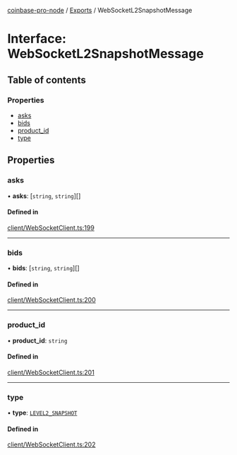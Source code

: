 [coinbase-pro-node](../README.md) / [Exports](../modules.md) / WebSocketL2SnapshotMessage

# Interface: WebSocketL2SnapshotMessage

## Table of contents

### Properties

- [asks](WebSocketL2SnapshotMessage.md#asks)
- [bids](WebSocketL2SnapshotMessage.md#bids)
- [product_id](WebSocketL2SnapshotMessage.md#product_id)
- [type](WebSocketL2SnapshotMessage.md#type)

## Properties

### asks

• **asks**: [`string`, `string`][]

#### Defined in

[client/WebSocketClient.ts:199](https://github.com/bennycode/coinbase-pro-node/blob/208278f/src/client/WebSocketClient.ts#L199)

---

### bids

• **bids**: [`string`, `string`][]

#### Defined in

[client/WebSocketClient.ts:200](https://github.com/bennycode/coinbase-pro-node/blob/208278f/src/client/WebSocketClient.ts#L200)

---

### product_id

• **product_id**: `string`

#### Defined in

[client/WebSocketClient.ts:201](https://github.com/bennycode/coinbase-pro-node/blob/208278f/src/client/WebSocketClient.ts#L201)

---

### type

• **type**: [`LEVEL2_SNAPSHOT`](../enums/WebSocketResponseType.md#level2_snapshot)

#### Defined in

[client/WebSocketClient.ts:202](https://github.com/bennycode/coinbase-pro-node/blob/208278f/src/client/WebSocketClient.ts#L202)
